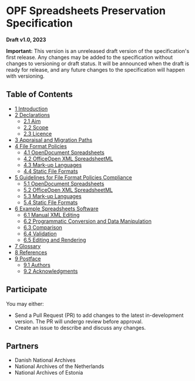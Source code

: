 # OPF Spreadsheets Preservation Specification

**Draft v1.0, 2023**

**Important:** This version is an unreleased draft version of the specification's first release. Any changes may be added to the specification without changes to versioning or draft status. It will be announced when the draft is ready for release, and any future changes to the specification will happen with versioning.

## Table of Contents

* [1 Introduction](/v1.0/Specification.md#1-introduction)
* [2 Declarations](/v1.0/Specification.md#2-declarations)
    * [2.1 Aim](/v1.0/Specification.md#21-aim)
    * [2.2 Scope](/v1.0/Specification.md#22-scope)
    * [2.3 Licence](/v1.0/Specification.md#23-licence)
* [3 Appraisal and Migration Paths](/v1.0/Specification.md#3-appraisal-and-migration-paths)
* [4 File Format Policies](/v1.0/Specification.md#4-file-format-policies)
    * [4.1 OpenDocument Spreadsheets](/v1.0/Specification.md#41-opendocument-spreadsheets)
    * [4.2 OfficeOpen XML SpreadsheetML](/v1.0/Specification.md#42-office-open-xml-spreadsheetml)
    * [4.3 Mark-up Languages](/v1.0/Specification.md#43-mark-up-languages)
    * [4.4 Static File Formats](/v1.0/Specification.md#44-static-file-formats)
* [5 Guidelines for File Format Policies Compliance](/v1.0/Specification.md#5-guidelines-for-file-format-policies-compliance)
    * [5.1 OpenDocument Spreadsheets](/v1.0/Specification.md#51-opendocument-spreadsheets)
    * [5.2 OfficeOpen XML SpreadsheetML](/v1.0/Specification.md#52-office-open-xml-spreadsheetml)
    * [5.3 Mark-up Languages](/v1.0/Specification.md#53-mark-up-languages)
    * [5.4 Static File Formats](/v1.0/Specification.md#54-static-file-formats)
* [6 Example Spreadsheets Software](/v1.0/Specification.md#6-example-spreadsheets-software)
    * [6.1 Manual XML Editing](/v1.0/Specification.md#61-manual-xml-editing)
    * [6.2 Programmatic Conversion and Data Manipulation](/v1.0/Specification.md#62-programmatic-conversion-and-data-manipulation)
    * [6.3 Comparison](/v1.0/Specification.md#63-comparison)
    * [6.4 Validation](/v1.0/Specification.md#64-validation)
    * [6.5 Editing and Rendering](/v1.0/Specification.md#65-editing-and-rendering)
* [7 Glossary](/v1.0/Specification.md#7-glossary)
* [8 References](/v1.0/Specification.md#8-references)
* [9 Postface](/v1.0/Specification.md#9-postface)
    * [9.1 Authors](/v1.0/Specification.md#91-authors)
    * [9.2 Acknowledgments](/v1.0/Specification.md#92-acknowledgments)

## Participate

You may either:
* Send a Pull Request (PR) to add changes to the latest in-development version. The PR will undergo review before approval.
* Create an issue to describe and discuss any changes.

## Partners

* Danish National Archives
* National Archives of the Netherlands
* National Archives of Estonia